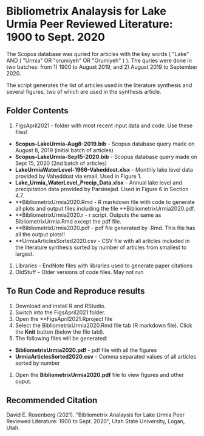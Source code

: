 # Bibliometrix Analaysis for Lake Urmia Peer Reviewed Literature: 1900 to Sept. 2020

The Scopus database was quried for articles with the key words  ( "Lake"  AND  ( "Urmia"  OR  "orumiyeh"  OR  "Orumiyeh" ) ). The quries were done in two batches: from 1) 1900 to August 2019, and 2) August 2019 to September 2020.

The script generates the list of articles used in the literature synthesis and several figures, two of which are used in the synthesis article.

## Folder Contents
1. FigsApril2021 - folder with most recent input data and code. Use these files!

  * **Scopus-LakeUrmia-Aug8-2019.bib** - Scopus database query made on August 8, 2019 (initial batch of articles)
  * **Scopus-LakeUrmia-Sep15-2020.bib** - Scopus database query made on Sept 15, 2020 (2nd batch of articles)
  * **LakeUrmiaWaterLevel-1966-Vaheddost.xlsx** - Monthly lake level data provided by Vaheddost via email. Used in Figure 1.
  * **Lake_Urmia_WaterLevel_Precip_Data.xlsx** - Annual lake level and precipitation data provided by Parsinejad. Used in Figure 6 in Section 4.7.
  * **BibliometrixUrmia2020.Rmd - R markdown file with code to generate all plots and output files including the file **BibliometrixUrmia2020.pdf. 
  * **BibliometrixUrmia2020.r - r script. Outputs the same as BibliometrixUrmia.Rmd except the pdf file.
  * **BibliometrixUrmia2020.pdf - pdf file generated by .Rmd. This file has all the output plots!!
  * **UrmiaArticlesSorted2020.csv - CSV file with all articles included in the literature synthesis sorted by number of articles from smallest to largest.
  
1. Libraries - EndNote files with libraries used to generate paper citations
1. OldStuff - Older versions of code files. May not run

## To Run Code and Reproduce results
1. Download and install R and RStudio. 
1. Switch into the FigsApril2021 folder.
1. Open the **FigsApril2021.Rproject file
1. Select the BibliometrixUrmia2020.Rmd file tab (R markdown file). Click the **Knit** button (below the file tabl).
1. The following files will be generated:
  * **BibliometrixUrmia2020.pdf** - pdf file with all the figures
  * **UrmiaArticlesSorted2020.csv** - Comma separated values of all articles sorted by number
1. Open the **BibliometrixUrmia2020.pdf** file to view figures and other ouput. 

## Recommended Citation
David E. Rosenberg (2021). "Bibliometrix Analaysis for Lake Urmia Peer Reviewed Literature: 1900 to Sept. 2020", Utah State University, Logan, Utah.
